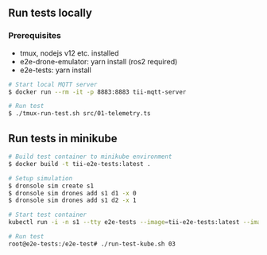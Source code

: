 ## Run tests locally

### Prerequisites
* tmux, nodejs v12 etc. installed
* e2e-drone-emulator: yarn install (ros2 required)
* e2e-tests: yarn install

```bash
# Start local MQTT server
$ docker run --rm -it -p 8883:8883 tii-mqtt-server

# Run test
$ ./tmux-run-test.sh src/01-telemetry.ts
```

## Run tests in minikube

```bash
# Build test container to minikube environment
$ docker build -t tii-e2e-tests:latest .

# Setup simulation
$ dronsole sim create s1
$ dronsole sim drones add s1 d1 -x 0
$ dronsole sim drones add s1 d2 -x 1

# Start test container
kubectl run -i -n s1 --tty e2e-tests --image=tii-e2e-tests:latest --image-pull-policy=Never --restart=Never -- /bin/bash

# Run test
root@e2e-tests:/e2e-test# ./run-test-kube.sh 03
```
